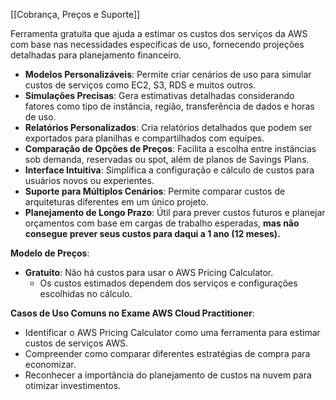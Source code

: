 [[Cobrança, Preços e Suporte]]

Ferramenta gratuita que ajuda a estimar os custos dos serviços da AWS com base nas necessidades específicas de uso, fornecendo projeções detalhadas para planejamento financeiro.
- **Modelos Personalizáveis**: Permite criar cenários de uso para simular custos de serviços como EC2, S3, RDS e muitos outros.
- **Simulações Precisas**: Gera estimativas detalhadas considerando fatores como tipo de instância, região, transferência de dados e horas de uso.
- **Relatórios Personalizados**: Cria relatórios detalhados que podem ser exportados para planilhas e compartilhados com equipes.
- **Comparação de Opções de Preços**: Facilita a escolha entre instâncias sob demanda, reservadas ou spot, além de planos de Savings Plans.
- **Interface Intuitiva**: Simplifica a configuração e cálculo de custos para usuários novos ou experientes.
- **Suporte para Múltiplos Cenários**: Permite comparar custos de arquiteturas diferentes em um único projeto.
- **Planejamento de Longo Prazo**: Útil para prever custos futuros e planejar orçamentos com base em cargas de trabalho esperadas,  **mas não consegue prever seus custos para daqui a 1 ano (12 meses).**

**Modelo de Preços**:

- **Gratuito**: Não há custos para usar o AWS Pricing Calculator.
    - Os custos estimados dependem dos serviços e configurações escolhidas no cálculo.

**Casos de Uso Comuns no Exame AWS Cloud Practitioner**:

- Identificar o AWS Pricing Calculator como uma ferramenta para estimar custos de serviços AWS.
- Compreender como comparar diferentes estratégias de compra para economizar.
- Reconhecer a importância do planejamento de custos na nuvem para otimizar investimentos.